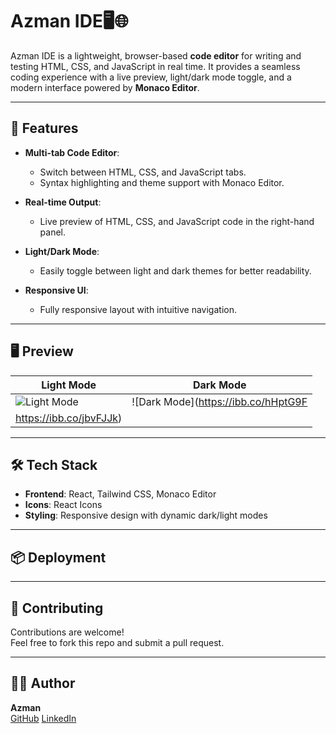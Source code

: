 # Azman IDE🖥️🌐

Azman IDE is a lightweight, browser-based **code editor** for writing and testing HTML, CSS, and JavaScript in real time. It provides a seamless coding experience with a live preview, light/dark mode toggle, and a modern interface powered by **Monaco Editor**.

---

## 🚀 Features

- **Multi-tab Code Editor**:
  - Switch between HTML, CSS, and JavaScript tabs.
  - Syntax highlighting and theme support with Monaco Editor.
- **Real-time Output**:

  - Live preview of HTML, CSS, and JavaScript code in the right-hand panel.

- **Light/Dark Mode**:

  - Easily toggle between light and dark themes for better readability.

- **Responsive UI**:
  - Fully responsive layout with intuitive navigation.

---

## 🖥️ Preview

| **Light Mode**                                     | **Dark Mode**                                     |
| -------------------------------------------------- | ------------------------------------------------- |
| ![Light Mode](https://ibb.co/hHptG9F) | ![Dark Mode](https://ibb.co/hHptG9F
https://ibb.co/jbvFJJk) |

---

## 🛠️ Tech Stack

- **Frontend**: React, Tailwind CSS, Monaco Editor
- **Icons**: React Icons
- **Styling**: Responsive design with dynamic dark/light modes

---

## 📦 Deployment

---

## 🙌 Contributing

Contributions are welcome!  
Feel free to fork this repo and submit a pull request.

---

## 👨‍💻 Author

**Azman**  
[GitHub](https://github.com/azman08)
[LinkedIn](https://www.linkedin.com/in/azman08/)
